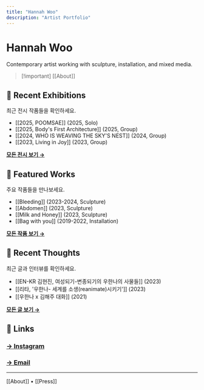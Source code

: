 ```yaml
---
title: "Hannah Woo"
description: "Artist Portfolio"
---
```


# Hannah Woo

Contemporary artist working with sculpture, installation, and mixed media.

> [!important] [[About]]

## 📅 Recent Exhibitions

최근 전시 작품들을 확인하세요.

- [[2025, POOMSAE]] (2025, Solo)
- [[2025, Body's First Architecture]] (2025, Group)
- [[2024, WHO IS WEAVING THE SKY'S NEST]] (2024, Group)
- [[2023, Living in Joy]] (2023, Group)

**[모든 전시 보기 →](Exhibitions)**

## 🎨 Featured Works

주요 작품들을 만나보세요.

- [[Bleeding]] (2023-2024, Sculpture)
- [[Abdomen]] (2023, Sculpture)
- [[Milk and Honey]] (2023, Sculpture)
- [[Bag with you]] (2019-2022, Installation)

**[모든 작품 보기 →](Works)**

## 💭 Recent Thoughts

최근 글과 인터뷰를 확인하세요.

- [[EN-KR 김현진, 여성되기-변종되기의 우한나의 사물들]] (2023)
- [[리타, '우한나- 세계를 소생(reanimate)시키기']] (2023)
- [[우한나 x 김해주 대화]] (2021)

**[모든 글 보기 →](Thoughts)**

## 🔗 Links

### [→ Instagram](https://www.instagram.com/hannah.flashed.that/)

### [→ Email](mailto:contact@hannahwoo.com)

---

[[About]] • [[Press]]
